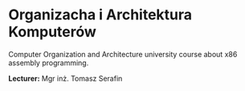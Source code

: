 # Organizacha i Architektura Komputerów
Computer Organization and Architecture university course about x86 assembly programming.

**Lecturer:** Mgr inż. Tomasz Serafin
